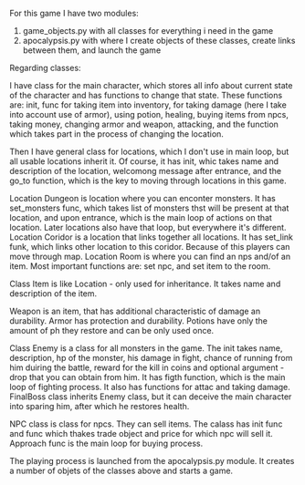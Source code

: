 For this game I have two modules:

1) game_objects.py with all classes for everything i need in the game
2) apocalypsis.py with where I create objects of these classes, create links between them, and launch the game

Regarding classes:

I have class for the main character, which stores all info about current state of the character and has functions to change that state.
These functions are: init, func for taking item into inventory, for taking damage (here I take into account use of armor), using potion, healing, buying items from npcs, taking money, changing armor and weapon, attacking, and the function which takes part in the process of changing the location.

Then I have general class for locations, which I don't use in main loop, but all usable locations inherit it.
Of course, it has init, whic takes name and description of the location, welcomong message after entrance, and the go_to function, which is the key to moving through locations in this game.

Location Dungeon is location where you can enconter monsters. It has set_monsters func, which takes list of monsters thst will be present at that location, and upon entrance, which is the main loop of actions on that location. Later locations also have that loop, but everywhere it's different.
Location Coridor is a location that links together all locations. It has set_link funk, which links other location to this coridor. Because of this players can move through map.
Location Room is where you can find an nps and/of an item. Most important functions are: set npc, and set item to the room.

Class Item is like Location - only used for inheritance. It takes name and description of the item.

Weapon is an item, that has additional characteristic of damage an durability. Armor has protection and durability. Potions have only the amount of ph they restore and can be only used once.

Class Enemy is a class for all monsters in the game. The init takes name, description, hp of the monster, his damage in fight, chance of running from him duiring the battle, reward for the kill in coins and optional argument - drop that you can obtain from him. It has figth function, which is the main loop of fighting process. It also has functions for attac and taking damage.
FinalBoss class inherits Enemy class, but it can deceive the main character into sparing him, after which he restores health.

NPC class is class for npcs. They can sell items. The calass has init func and func which thakes trade object and price for which npc will sell it. Approach func is the main loop for buying process.




The playing process is launched from the apocalypsis.py module. It creates a number of objets of the classes above and starts a game.

